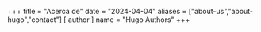 +++
title = "Acerca de"
date = "2024-04-04"
aliases = ["about-us","about-hugo","contact"]
[ author ]
  name = "Hugo Authors"
+++


